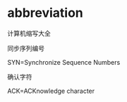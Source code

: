 # abbreviation
计算机缩写大全



同步序列编号

SYN=Synchronize Sequence Numbers



确认字符

ACK=ACKnowledge character

